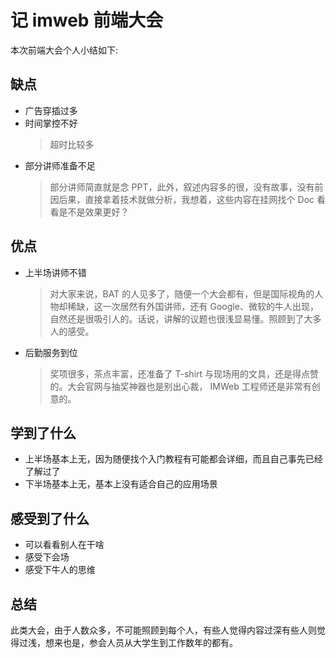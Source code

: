 # 记 imweb 前端大会

本次前端大会个人小结如下:

## 缺点

- 广告穿插过多
- 时间掌控不好
  > 超时比较多
- 部分讲师准备不足
  > 部分讲师简直就是念 PPT，此外，叙述内容多的很，没有故事，没有前因后果，直接拿着技术就做分析，我想着，这些内容在挂网找个 Doc 看看是不是效果更好？

## 优点

- 上半场讲师不错
  > 对大家来说，BAT 的人见多了，随便一个大会都有，但是国际视角的人物却稀缺，这一次居然有外国讲师，还有 Google、微软的牛人出现，自然还是很吸引人的。话说，讲解的议题也很浅显易懂。照顾到了大多人的感受。
- 后勤服务到位
  > 奖项很多，茶点丰富，还准备了 T-shirt 与现场用的文具，还是得点赞的。大会官网与抽奖神器也是别出心裁， IMWeb 工程师还是非常有创意的。

## 学到了什么

- 上半场基本上无，因为随便找个入门教程有可能都会详细，而且自己事先已经了解过了
- 下半场基本上无，基本上没有适合自己的应用场景

## 感受到了什么

- 可以看看别人在干啥
- 感受下会场
- 感受下牛人的思维

## 总结

此类大会，由于人数众多，不可能照顾到每个人，有些人觉得内容过深有些人则觉得过浅，想来也是，参会人员从大学生到工作数年的都有。